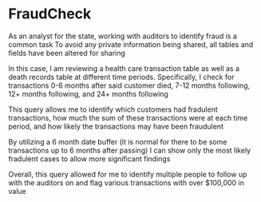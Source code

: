 # FraudCheck
As an analyst for the state, working with auditors to identify fraud is a common task
To avoid any private information being shared, all tables and fields have been altered for sharing

In this case, I am reviewing a health care transaction table as well as a death records table
at different time periods. Specifically, I check for transactions 0-6 months after said customer 
died, 7-12 months following, 12+ months following, and 24+ months following

This query allows me to identify which customers had fradulent transactions, how much the sum 
of these transactions were at each time period, and how likely the transactions may have been fraudulent

By utilizing a 6 month date buffer (it is normal for there to be some transactions up to 6 months after 
passing) I can show only the most likely fradulent cases to allow more significant findings

Overall, this query allowed for me to identify multiple people to follow up with the auditors on and 
flag various transactions with over $100,000 in value

